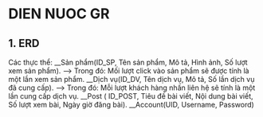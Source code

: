 # DIEN NUOC GR
## 1. ERD 
Các thực thể:
__Sản phẩm(ID_SP, Tên sản phẩm, Mô tả, Hình ảnh, Số lượt xem sản phẩm).
  --> Trong đó: Mối lượt click vào sản phẩm sẽ được tính là một lần xem sản phẩm.
__Dịch vụ(ID_DV, Tên dịch vụ, Mô tả, Số lần dịch vụ đã cung cấp). 
  --> Trong đó: Mỗi lượt khách hàng nhấn liên hệ sẽ tính là một lần cung cấp dịch vụ.
__Post ( ID_POST, Tiêu đề bài viết, Nội dung bài viết, Số lượt xem bài, Ngày giờ đăng bài).
__Account(UID, Username, Password)
